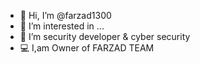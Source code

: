 - 👋 Hi, I’m @farzad1300
- 👀 I’m interested in ...
- 🌱 I’m security developer & cyber security
- 💻 I,am Owner of FARZAD TEAM
<!---
farzad1300/farzad1300 is a ✨ special ✨ repository because its `README.md` (this file) appears on your GitHub profile.
You can click the Preview link to take a look at your changes.
--->
